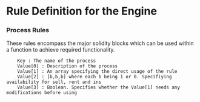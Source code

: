 # Rule Definition for the Engine

### Process Rules

These rules encompass the major solidity blocks which can be used within a function to achieve required functionality.

```
    Key : The name of the process
    Value[0] : Description of the process 
    Value[1] : An array specifying the direct usage of the rule
    Value[2] : [b,b,b] where each b being 1 or 0. Specifiying availability for sell, rent and ins
    Value[3] : Boolean. Specifies whether the Value[1] needs any modifications before using
```